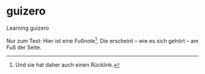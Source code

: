 # guizero
Learning guizero

Nur zum Test: Hier ist eine Fußnote[^1]. Die erscheint – wie es sich gehört – am Fuß der Seite.

[^1]: Und sie hat daher auch einen Rücklink.
